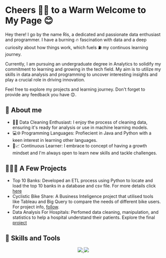 # Cheers 👋🏾 to a Warm Welcome to My Page 😊
Hey there! I go by the name Ris, a dedicated and passionate data enthusiast and programmer. I have a burning 🔥 fascination with data and a deep curiosity about how things work, which fuels ⛽️ my continuos learning journey. 

Currently, I am pursuing an undergraduate degree in Analytics to solidify my commitment to learning and growing in the tech field. My aim is to utilize my skills in data analysis and programming to uncover interesting insights and play a crucial role in driving innovation.

Feel free to explore my projects and learning journey. Don't forget to provide any feedback you have 😊.

## 📖 About me
- 🔎🧹 Data Cleaning Enthusiast: I enjoy the process of cleaning data, ensuring it's ready for analysis or use in machine learning models.
- 💻🌐 Programming Languages: Profiecient in Java and Python with a keen interest in learning other languages.
- 🚀📈 Continuous Learner: I embrace to concept of having a growth mindset and I'm always open to learn new skills and tackle challenges.

## 👩🏾‍💻 A Few Projects
- Top 10 Banks: Developed an ETL process using Python to locate and load the top 10 banks in a database and csv file. For more details click [here](https://github.com/PoohL0ve/etl_top_banks_25-01)
- Cyclistic Bike Share: A Business Inteligence project that utilised tools like Tableau and Big Query to compare the needs of different bike users. For project info, [follow](https://github.com/PoohL0ve/cyclistic_bike_share).
- Data Analysis For Hospitals: Perfomed data cleaning, manipulation, and statistics to help a hospital understand their patients. Explore the final [project](https://github.com/PoohL0ve/data_analytics/blob/main/Data%20Analysis%20for%20Hospitals/Data%20Analysis%20for%20Hospitals/task/analysis.py)

## 🧰 Skills and Tools
<p align="center">
  <a href="https://skillicons.dev">
    <img src="https://skillicons.dev/icons?i=py,java,r,js,html,sql,ruby" />
    <img src="https://skillicons.dev/icons?i=css,git,github,idea,vscode,react,sqlite" />
  </a>
</p>


<!--
**PoohL0ve/PoohL0ve** is a ✨ _special_ ✨ repository because its `README.md` (this file) appears on your GitHub profile.

Here are some ideas to get you started:

- 🔭 I’m currently working on ...
- 🌱 I’m currently learning ...
- 👯 I’m looking to collaborate on ...
- 🤔 I’m looking for help with ...
- 💬 Ask me about ...
- 📫 How to reach me: ...
- 😄 Pronouns: ...
- ⚡ Fun fact: ...
-->
